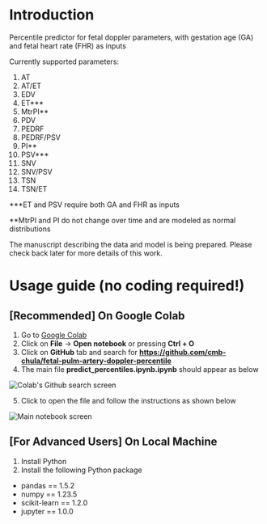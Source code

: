 # Introduction
Percentile predictor for fetal doppler parameters, with gestation age (GA) and fetal heart rate (FHR) as inputs

Currently supported parameters:
1. AT
2. AT/ET
3. EDV
4. ET***
5. MtrPI**
6. PDV
7. PEDRF
8. PEDRF/PSV
9. PI**
10. PSV***
11. SNV
12. SNV/PSV
13. TSN
14. TSN/ET

***ET and PSV require both GA and FHR as inputs

**MtrPI and PI do not change over time and are modeled as normal distributions

The manuscript describing the data and model is being prepared. Please check back later for more details of this work.

# Usage guide (no coding required!)
## [Recommended] On Google Colab
1. Go to [Google Colab](https://colab.research.google.com/)
2. Click on **File** -> **Open notebook** or pressing **Ctrl + O**
3. Click on **GitHub** tab and search for **https://github.com/cmb-chula/fetal-pulm-artery-doppler-percentile**
4. The main file **predict_percentiles.ipynb.ipynb** should appear as below

![Colab's Github search screen](https://github.com/cmb-chula/fetal-pulm-artery-doppler-percentile/blob/main/images/colab_github_screen.png)

5. Click to open the file and follow the instructions as shown below

![Main notebook screen](https://github.com/cmb-chula/fetal-pulm-artery-doppler-percentile/blob/main/images/main_notebook_screen.png)

## [For Advanced Users] On Local Machine
1. Install Python
2. Install the following Python package
  * pandas == 1.5.2
  * numpy == 1.23.5
  * scikit-learn == 1.2.0
  * jupyter == 1.0.0
